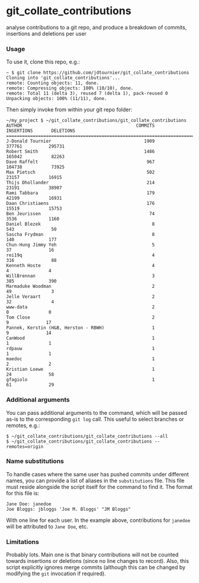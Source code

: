 # git_collate_contributions

analyse contributions to a git repo, and produce a breakdown of commits, insertions and deletions per user


### Usage

To use it, clone this repo, e.g.:

```ShellSession
~ $ git clone https://github.com/jdtournier/git_collate_contributions
Cloning into 'git_collate_contributions'...
remote: Counting objects: 11, done.
remote: Compressing objects: 100% (10/10), done.
remote: Total 11 (delta 3), reused 7 (delta 1), pack-reused 0
Unpacking objects: 100% (11/11), done.
```

Then simply invoke from within your git repo folder:

```ShellSession
~/my_project $ ~/git_collate_contributions/git_collate_contributions 
AUTHOR                                           COMMITS      INSERTIONS       DELETIONS
========================================================================================
J-Donald Tournier                                   1909          377761          295731
Robert Smith                                        1486          165042           82263
Dave Raffelt                                         967          104738           73925
Max Pietsch                                          502           23157           16915
Thijs Dhollander                                     214           23191           38907
Rami Tabbara                                         179           42199           16931
Daan Christiaens                                     176           15519           15753
Ben Jeurissen                                         74            3536            1160
Daniel Blezek                                          8             543              50
Sascha Frydman                                         8             140             177
Chun-Hung Jimmy Yeh                                    5              37              16
rei19q                                                 4             316              88
Kenneth Hoste                                          4               4               4
WillBrennan                                            3             385             390
Marmaduke Woodman                                      2              49               3
Jelle Veraart                                          2              32               4
www-data                                               2               0               0
Tom Close                                              2               9              17
Pannek, Kerstin (H&B, Herston - RBWH)                  1               9              14
CanWood                                                1               1               1
rdpauw                                                 1               1               1
maedoc                                                 1               2               2
Kristian Loewe                                         1              24              58
gfagiolo                                               1              61              29
```


### Additional arguments

You can pass additional arguments to the command, which will be passed as-is to
the corresponding `git log` call. This useful to select branches or remotes,
e.g.:
```ShellSession
$ ~/git_collate_contributions/git_collate_contributions --all
$ ~/git_collate_contributions/git_collate_contributions --remotes=origin
```


### Name substitutions

To handle cases where the same user has pushed commits under different names,
you can provide a list of aliases in the `substitutions` file. This file must
reside alongside the script itself for the command to find it. The format for
this file is:
```
Jane Doe: janedoe 
Joe Bloggs: jbloggs 'Joe M. Bloggs' "JM Bloggs"
```
With one line for each user. In the example above, contributions for `janedoe`
will be attributed to `Jane Doe`, etc. 




### Limitations 

Probably lots. Main one is that binary contributions will not be counted
towards insertions or deletions (since no line changes to record). Also, this
script explicitly ignores merge commits (although this can be changed by
modifying the `git` invocation if required).
